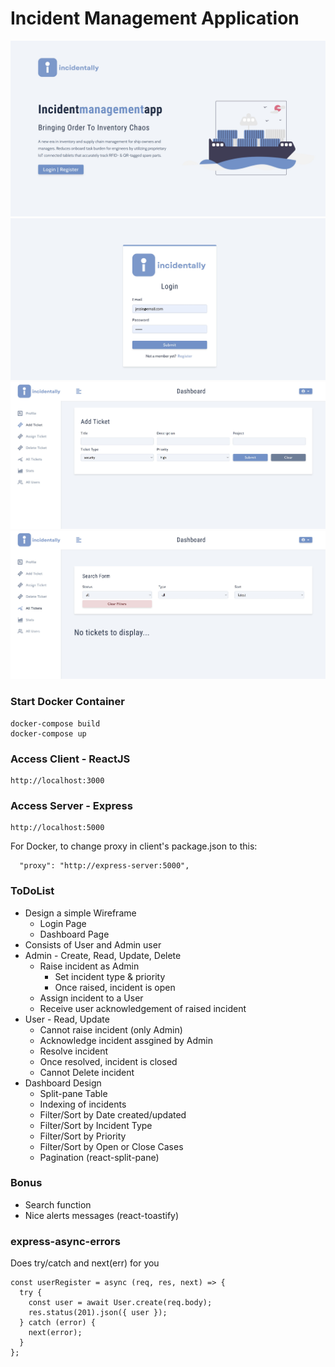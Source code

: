 # Incident Management Application

![Image1](/client/public/images/img01.jpg)
![Image2](/client/public/images/img02.jpg)
![Image3](/client/public/images/img03.jpg)
![Image4](/client/public/images/img04.jpg)

### Start Docker Container

```
docker-compose build
docker-compose up
```

### Access Client - ReactJS

```
http://localhost:3000
```

### Access Server - Express

```
http://localhost:5000

```

For Docker, to change proxy in client's package.json to this:

```
  "proxy": "http://express-server:5000",
```

### ToDoList

- Design a simple Wireframe
  - Login Page
  - Dashboard Page
- Consists of User and Admin user
- Admin - Create, Read, Update, Delete
  - Raise incident as Admin
    - Set incident type & priority
    - Once raised, incident is open
  - Assign incident to a User
  - Receive user acknowledgement of raised incident
- User - Read, Update
  - Cannot raise incident (only Admin)
  - Acknowledge incident assgined by Admin
  - Resolve incident
  - Once resolved, incident is closed
  - Cannot Delete incident
- Dashboard Design
  - Split-pane Table
  - Indexing of incidents
  - Filter/Sort by Date created/updated
  - Filter/Sort by Incident Type
  - Filter/Sort by Priority
  - Filter/Sort by Open or Close Cases
  - Pagination (react-split-pane)

### Bonus

- Search function
- Nice alerts messages (react-toastify)

### express-async-errors

Does try/catch and next(err) for you

```
const userRegister = async (req, res, next) => {
  try {
    const user = await User.create(req.body);
    res.status(201).json({ user });
  } catch (error) {
    next(error);
  }
};
```
